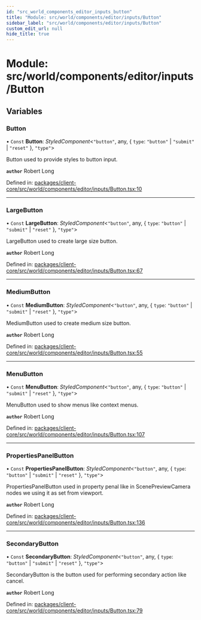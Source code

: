```yaml
---
id: "src_world_components_editor_inputs_button"
title: "Module: src/world/components/editor/inputs/Button"
sidebar_label: "src/world/components/editor/inputs/Button"
custom_edit_url: null
hide_title: true
---
```


# Module: src/world/components/editor/inputs/Button

## Variables

### Button

• `Const` **Button**: *StyledComponent*<``"button"``, any, { `type`: ``"button"`` \| ``"submit"`` \| ``"reset"``  }, ``"type"``\>

Button used to provide styles to button input.

**`author`** Robert Long

Defined in: [packages/client-core/src/world/components/editor/inputs/Button.tsx:10](https://github.com/xr3ngine/xr3ngine/blob/7e8e151f1/packages/client-core/src/world/components/editor/inputs/Button.tsx#L10)

___

### LargeButton

• `Const` **LargeButton**: *StyledComponent*<``"button"``, any, { `type`: ``"button"`` \| ``"submit"`` \| ``"reset"``  }, ``"type"``\>

LargeButton used to create large size button.

**`author`** Robert Long

Defined in: [packages/client-core/src/world/components/editor/inputs/Button.tsx:67](https://github.com/xr3ngine/xr3ngine/blob/7e8e151f1/packages/client-core/src/world/components/editor/inputs/Button.tsx#L67)

___

### MediumButton

• `Const` **MediumButton**: *StyledComponent*<``"button"``, any, { `type`: ``"button"`` \| ``"submit"`` \| ``"reset"``  }, ``"type"``\>

MediumButton used to create medium size button.

**`author`** Robert Long

Defined in: [packages/client-core/src/world/components/editor/inputs/Button.tsx:55](https://github.com/xr3ngine/xr3ngine/blob/7e8e151f1/packages/client-core/src/world/components/editor/inputs/Button.tsx#L55)

___

### MenuButton

• `Const` **MenuButton**: *StyledComponent*<``"button"``, any, { `type`: ``"button"`` \| ``"submit"`` \| ``"reset"``  }, ``"type"``\>

MenuButton used to show menus like context menus.

**`author`** Robert Long

Defined in: [packages/client-core/src/world/components/editor/inputs/Button.tsx:107](https://github.com/xr3ngine/xr3ngine/blob/7e8e151f1/packages/client-core/src/world/components/editor/inputs/Button.tsx#L107)

___

### PropertiesPanelButton

• `Const` **PropertiesPanelButton**: *StyledComponent*<``"button"``, any, { `type`: ``"button"`` \| ``"submit"`` \| ``"reset"``  }, ``"type"``\>

PropertiesPanelButton used in property penal like in ScenePreviewCamera nodes we using it as set from viewport.

**`author`** Robert Long

Defined in: [packages/client-core/src/world/components/editor/inputs/Button.tsx:136](https://github.com/xr3ngine/xr3ngine/blob/7e8e151f1/packages/client-core/src/world/components/editor/inputs/Button.tsx#L136)

___

### SecondaryButton

• `Const` **SecondaryButton**: *StyledComponent*<``"button"``, any, { `type`: ``"button"`` \| ``"submit"`` \| ``"reset"``  }, ``"type"``\>

SecondaryButton is the button used for performing secondary action like cancel.

**`author`** Robert Long

Defined in: [packages/client-core/src/world/components/editor/inputs/Button.tsx:79](https://github.com/xr3ngine/xr3ngine/blob/7e8e151f1/packages/client-core/src/world/components/editor/inputs/Button.tsx#L79)
